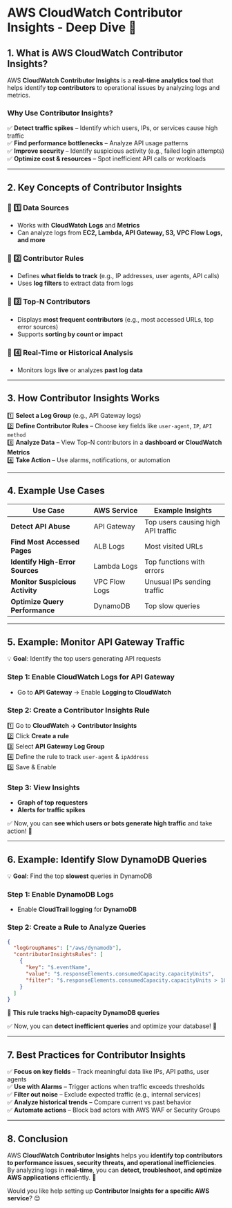 # **AWS CloudWatch Contributor Insights - Deep Dive 🚀**  

## **1. What is AWS CloudWatch Contributor Insights?**  
AWS **CloudWatch Contributor Insights** is a **real-time analytics tool** that helps identify **top contributors** to operational issues by analyzing logs and metrics.  

### **Why Use Contributor Insights?**  
✅ **Detect traffic spikes** – Identify which users, IPs, or services cause high traffic  
✅ **Find performance bottlenecks** – Analyze API usage patterns  
✅ **Improve security** – Identify suspicious activity (e.g., failed login attempts)  
✅ **Optimize cost & resources** – Spot inefficient API calls or workloads  

---

## **2. Key Concepts of Contributor Insights**  

### 🔹 **1️⃣ Data Sources**
- Works with **CloudWatch Logs** and **Metrics**  
- Can analyze logs from **EC2, Lambda, API Gateway, S3, VPC Flow Logs, and more**  

### 🔹 **2️⃣ Contributor Rules**
- Defines **what fields to track** (e.g., IP addresses, user agents, API calls)  
- Uses **log filters** to extract data from logs  

### 🔹 **3️⃣ Top-N Contributors**
- Displays **most frequent contributors** (e.g., most accessed URLs, top error sources)  
- Supports **sorting by count or impact**  

### 🔹 **4️⃣ Real-Time or Historical Analysis**
- Monitors logs **live** or analyzes **past log data**  

---

## **3. How Contributor Insights Works**  
1️⃣ **Select a Log Group** (e.g., API Gateway logs)  
2️⃣ **Define Contributor Rules** – Choose key fields like `user-agent`, `IP`, `API method`  
3️⃣ **Analyze Data** – View Top-N contributors in a **dashboard or CloudWatch Metrics**  
4️⃣ **Take Action** – Use alarms, notifications, or automation  

---

## **4. Example Use Cases**  

| Use Case | AWS Service | Example Insights |
|----------|------------|------------------|
| **Detect API Abuse** | API Gateway | Top users causing high API traffic |
| **Find Most Accessed Pages** | ALB Logs | Most visited URLs |
| **Identify High-Error Sources** | Lambda Logs | Top functions with errors |
| **Monitor Suspicious Activity** | VPC Flow Logs | Unusual IPs sending traffic |
| **Optimize Query Performance** | DynamoDB | Top slow queries |

---

## **5. Example: Monitor API Gateway Traffic**  
💡 **Goal**: Identify the top users generating API requests  

### **Step 1: Enable CloudWatch Logs for API Gateway**
- Go to **API Gateway** → Enable **Logging to CloudWatch**  

### **Step 2: Create a Contributor Insights Rule**
1️⃣ Go to **CloudWatch → Contributor Insights**  
2️⃣ Click **Create a rule**  
3️⃣ Select **API Gateway Log Group**  
4️⃣ Define the rule to track `user-agent` & `ipAddress`  
5️⃣ Save & Enable  

### **Step 3: View Insights**
- **Graph of top requesters**  
- **Alerts for traffic spikes**  

✅ Now, you can **see which users or bots generate high traffic** and take action! 🚀  

---

## **6. Example: Identify Slow DynamoDB Queries**  
💡 **Goal**: Find the top **slowest** queries in DynamoDB  

### **Step 1: Enable DynamoDB Logs**
- Enable **CloudTrail logging** for **DynamoDB**  

### **Step 2: Create a Rule to Analyze Queries**
```json
{
  "logGroupNames": ["/aws/dynamodb"],
  "contributorInsightsRules": [
    {
      "key": "$.eventName",
      "value": "$.responseElements.consumedCapacity.capacityUnits",
      "filter": "$.responseElements.consumedCapacity.capacityUnits > 10"
    }
  ]
}
```
📌 **This rule tracks high-capacity DynamoDB queries**  

✅ Now, you can **detect inefficient queries** and optimize your database! 🚀  

---

## **7. Best Practices for Contributor Insights**  
✅ **Focus on key fields** – Track meaningful data like IPs, API paths, user agents  
✅ **Use with Alarms** – Trigger actions when traffic exceeds thresholds  
✅ **Filter out noise** – Exclude expected traffic (e.g., internal services)  
✅ **Analyze historical trends** – Compare current vs past behavior  
✅ **Automate actions** – Block bad actors with AWS WAF or Security Groups  

---

## **8. Conclusion**  
AWS **CloudWatch Contributor Insights** helps you **identify top contributors to performance issues, security threats, and operational inefficiencies**. By analyzing logs in **real-time**, you can **detect, troubleshoot, and optimize AWS applications** efficiently. 🚀  

Would you like help setting up **Contributor Insights for a specific AWS service**? 😊